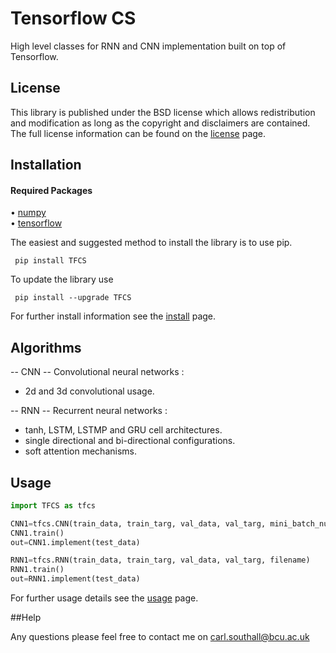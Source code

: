 # Tensorflow CS

High level classes for RNN and CNN implementation built on top of Tensorflow.

## License

This library is published under the BSD license which allows redistribution and modification as long as the copyright and disclaimers are contained. The full license information can be found on the [license](https://github.com/CarlSouthall/TFCS/blob/master/LICENSE) page. 

## Installation

#### Required Packages

• [numpy](https://www.numpy.org)   
• [tensorflow](https://www.tensorflow.org/)

The easiest and suggested method to install the library is to use pip.

     pip install TFCS

To update the library use

     pip install --upgrade TFCS
     
For further install information see the [install](https://github.com/CarlSouthall/TFCS/blob/master/install.md) page.


## Algorithms

-- CNN -- Convolutional neural networks :

- 2d and 3d convolutional usage.

-- RNN -- Recurrent neural networks :

 -  tanh, LSTM, LSTMP and GRU cell architectures.
 - single directional and bi-directional configurations.
 -  soft attention mechanisms.

## Usage


```Python
import TFCS as tfcs

CNN1=tfcs.CNN(train_data, train_targ, val_data, val_targ, mini_batch_numbers, filename)
CNN1.train()
out=CNN1.implement(test_data)

RNN1=tfcs.RNN(train_data, train_targ, val_data, val_targ, filename)
RNN1.train()
out=RNN1.implement(test_data)

```
For further usage details see the [usage](https://github.com/CarlSouthall/TFCS/blob/master/usage.md) page.

##Help

Any questions please feel free to contact me on carl.southall@bcu.ac.uk





